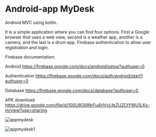 # Android-app   MyDesk
Android MVC using kotlin. 

It is a simple application where you can find four options. First a Google browser that uses a web view, second is a weather app, another is a camera, and the last is a drum app. Firebase authentication to allow user registration and login.

Firebase documentation:  

Android https://firebase.google.com/docs/android/setup?authuser=0
                         
Authentication https://firebase.google.com/docs/auth/android/start?authuser=0
                         
Database https://firebase.google.com/docs/database?authuser=0

APK download  https://drive.google.com/file/d/100U8Oi9NrFu4HVvLfeZUZCtYWU1LKx-m/view?usp=sharing



![appmydesk](https://user-images.githubusercontent.com/46333200/80872519-ce220b80-8c88-11ea-9c57-2555841f05e3.png)


![appmydesk1](https://user-images.githubusercontent.com/46333200/80872548-f9a4f600-8c88-11ea-85fb-eb9594d28d93.png)
